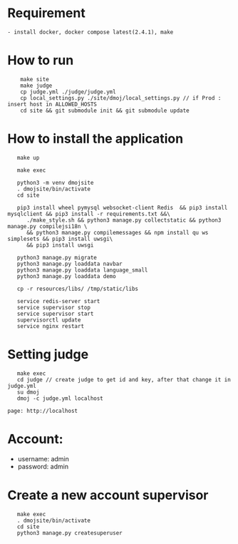 # Requirement
    - install docker, docker compose latest(2.4.1), make
# How to run
```
    make site
    make judge
    cp judge.yml ./judge/judge.yml
    cp local_settings.py ./site/dmoj/local_settings.py // if Prod : insert host in ALLOWED_HOSTS
    cd site && git submodule init && git submodule update

```
# How to install the application
```
   make up

   make exec
   
   python3 -m venv dmojsite
   . dmojsite/bin/activate
   cd site

   pip3 install wheel pymysql websocket-client Redis  && pip3 install mysqlclient && pip3 install -r requirements.txt &&\
      ./make_style.sh && python3 manage.py collectstatic && python3 manage.py compilejsi18n \
      && python3 manage.py compilemessages && npm install qu ws simplesets && pip3 install uwsgi\
      && pip3 install uwsgi

   python3 manage.py migrate
   python3 manage.py loaddata navbar
   python3 manage.py loaddata language_small
   python3 manage.py loaddata demo

   cp -r resources/libs/ /tmp/static/libs

   service redis-server start
   service supervisor stop
   service supervisor start 
   supervisorctl update
   service nginx restart
```
# Setting judge
```
   make exec
   cd judge // create judge to get id and key, after that change it in judge.yml
   su dmoj
   dmoj -c judge.yml localhost 
```
```
page: http://localhost
```

# Account:
   - username: admin
   - password: admin

# Create a new account supervisor
```
   make exec
   . dmojsite/bin/activate
   cd site
   python3 manage.py createsuperuser
```
